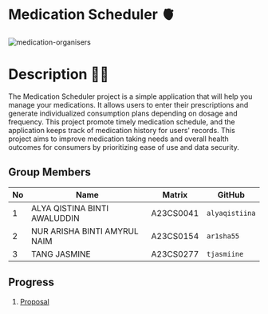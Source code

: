 # Medication Scheduler :anatomical_heart:
![medication-organisers](https://github.com/jjn7702/SECJ1023-PT2/assets/147676875/573b8e89-3dac-4f6f-85f7-0d6ef7273e06)


# Description 👩‍💻

The Medication Scheduler project is a simple application that will help you manage your medications. It allows users to enter their prescriptions and generate individualized consumption plans depending on dosage and frequency. This project promote timely medication schedule, and the application keeps track of medication history for users' records. This project aims to improve medication taking needs and overall health outcomes for consumers by prioritizing ease of use and data security.



## Group Members

| No | Name                               | Matrix    | GitHub       |
|----|------------------------------------|-----------|--------------|
| 1  | ALYA QISTINA BINTI AWALUDDIN       | A23CS0041 |`alyaqistiina`|
| 2  | NUR ARISHA BINTI AMYRUL NAIM       | A23CS0154 | `ar1sha55`   |
| 3  | TANG JASMINE                       | A23CS0277 | `tjasmiine`  |


## Progress
1. [Proposal](Proposal/readme.md)









